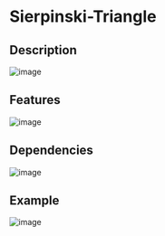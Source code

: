 # Sierpinski-Triangle

## Description
![image](https://user-images.githubusercontent.com/66129931/159185173-42d5a5ff-4692-4800-ad5f-577dd729684b.png)

## Features
![image](https://user-images.githubusercontent.com/66129931/159184977-d64b9405-80b8-4ad2-af9e-03027adfb2c7.png)

## Dependencies
![image](https://user-images.githubusercontent.com/66129931/159184994-d0795dc3-6102-4a00-932b-b2cbbd2b2feb.png)

## Example
![image](https://user-images.githubusercontent.com/66129931/159184953-721705df-83e1-4e20-a5c9-2ab4ac7e5aa4.png)
